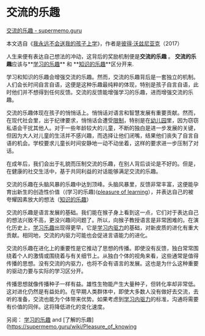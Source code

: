 # 交流的乐趣

[交流的乐趣 - supermemo.guru](https://supermemo.guru/wiki/Pleasure_of_communication)

本文选自《[我永远不会送我的孩子上学](https://supermemo.guru/wiki/Problem_of_Schooling)》，作者是[彼得·沃兹尼亚克](https://supermemo.guru/wiki/Piotr_Wozniak)（2017）

人生来便有表达自己想法的冲动，这背后的奖励机制便是**交流的乐趣** 。 **交流的乐趣**应该与**[学习的乐趣](https://supermemo.guru/wiki/Pleasure_of_learning)** 和 **[知识的乐趣](https://supermemo.guru/wiki/Pleasure_of_knowing)**区分开来.

学习和知识的乐趣会增强交流的乐趣。然而，交流的乐趣背后是一套独立的机制。人们会长时间自言自语，这便是这种乐趣最纯粹的体现，特别是孩子自言自语，此时他们并不想得到任何反馈。交流的反馈能增强学习的乐趣，进而增强交流的乐趣。

交流的乐趣体现在孩子的悄悄话上。悄悄话对语言和智慧发展有重要贡献。然而，在现代社会里，出于纪律要求，悄悄话会遭受[限制](https://supermemo.guru/wiki/50_bad_habits#Suppressed_communication)，特别是在[幼儿园](https://supermemo.guru/wiki/Daycare)里，因为窃窃私语会干扰其他人。对于一些年龄较大的儿童，不断的独白是进一步发展的关键，但因为大人对儿童的生活并不感兴趣，而选择让他们闭嘴，结果他们丧失了自言自语的机会。学校要求儿童长时间安静地一动不动坐着，这样的要求进一步压制了对话。

在成年后，我们会出于礼貌而压制交流的乐趣，在别人背后谈论是不好的。但是，在健康的社交生活中，基于共同利益的对话能够满足交流的乐趣。

交流的乐趣在头脑风暴的乐趣中达到顶峰。头脑风暴里，反馈非常丰富，这便能孕育出新生的创造性价值（(学习的乐趣)([pleasure of learning](https://supermemo.guru/wiki/Pleasure_of_learning)），并表达自己的被夸耀因素放大的想法（[知识的乐趣](https://supermemo.guru/wiki/Pleasure_of_knowing)）

交流的乐趣是语言发展的基础。我们能在猴子身上看到这一点，它们对于表达自己的想法兴致不高，更没兴趣问问题了。所以，向猴子教授语言是非常困难的。在演化历史上，[学习乐趣](https://supermemo.guru/wiki/Pleasure_of_learning)出现得更早，它是[学习内驱力](https://supermemo.guru/wiki/Learn_drive)的基础，对新皮质的进化有重大贡献。相同地，交流的内驱力可能也会促进言语能力的进化。

交流的乐趣在进化上的重要性是它推动了思想的传播。即使没有反馈，独白常常围绕着个人的激情或围绕着与有关细节上。从独白个体的视角来看，这些通常是值得传播的思想。没有交流的内驱力，也将不会有语言的发展。这也是为什么这种重要的驱动力要与实际的学习区分开。

传播思想就像传播种子一样有益。雄性生物能产生大量种子，但转化率却非常低。这对进化仍然是有益处的。在早期人类群体中，即使大多数人没有做好去交流，去听的准备，交流也能为个体带来优势。如果考虑到[学习内驱力](https://supermemo.guru/wiki/Learn_drive)的标准，沟通将需要有价值的同伴。这将降低进化的变化速度。

另阅： [学习的乐趣](https://supermemo.guru/wiki/Pleasure_of_learning) and [了解的乐趣](https://supermemo.guru/wiki/Pleasure_of_knowing